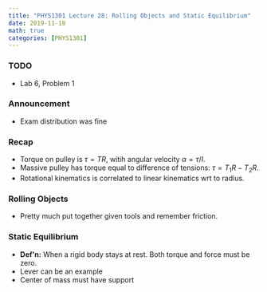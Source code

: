 ```yaml
---
title: "PHYS1301 Lecture 28: Rolling Objects and Static Equilibrium"
date: 2019-11-18
math: true 
categories: [PHYS1301]
---
```


### TODO

- Lab 6, Problem 1

### Announcement

- Exam distribution was fine

### Recap

- Torque on pulley is $\tau = TR,$ witih angular velocity $\alpha = \tau / I$.
- Massive pulley has torque equal to difference of tensions: $\tau = T_1R-T_2R.$
- Rotational kinematics is correlated to linear kinematics wrt to radius.

### Rolling Objects

- Pretty much put together given tools and remember friction.

### Static Equilibrium

- **Def'n:** When a rigid body stays at rest. Both torque and force must be zero.
- Lever can be an example
- Center of mass must have support 